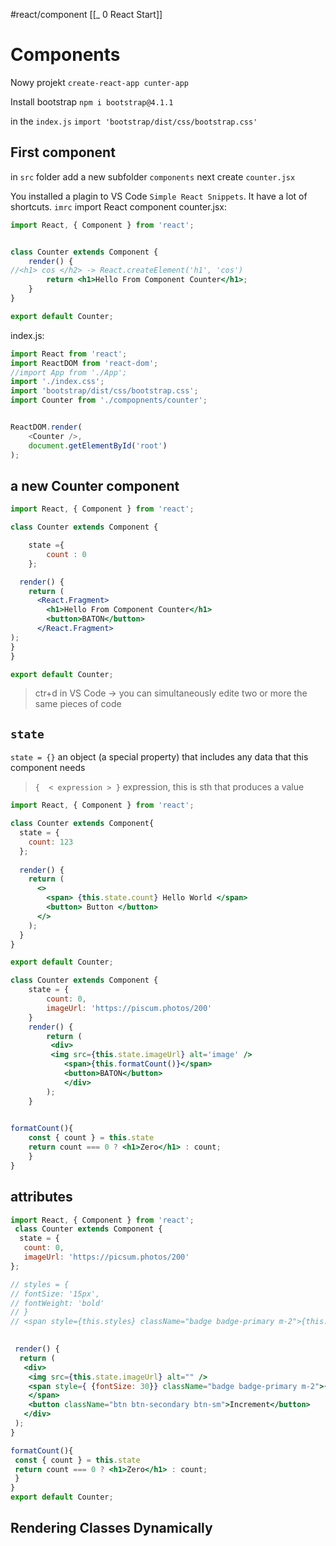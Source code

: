 #react/component
[[_ 0 React  Start]]


# Components
Nowy projekt
`create-react-app cunter-app`

Install bootstrap
`npm i bootstrap@4.1.1`

in the `index.js` `import 'bootstrap/dist/css/bootstrap.css'`


## First component
in `src` folder add a new subfolder `components` next create `counter.jsx`

You installed a plagin to VS Code `Simple React Snippets`.
It have a lot of shortcuts. `imrc` import React component
counter.jsx:
```jsx
import React, { Component } from 'react';


class Counter extends Component {
	render() {
//<h1> cos </h2> -> React.createElement('h1', 'cos')
		return <h1>Hello From Component Counter</h1>;
	}
}

export default Counter;
```

index.js:
```javascript
import React from 'react';
import ReactDOM from 'react-dom';
//import App from './App';
import './index.css';
import 'bootstrap/dist/css/bootstrap.css';
import Counter from './compopnents/counter';


ReactDOM.render(
	<Counter />,
	document.getElementById('root')
);
```

## a new Counter component
```jsx
import React, { Component } from 'react';

class Counter extends Component {

	state ={
		count : 0
	};

  render() {
    return (
      <React.Fragment>
        <h1>Hello From Component Counter</h1>
        <button>BATON</button>
      </React.Fragment>
);
}
}

export default Counter;
```

>ctr+d in VS Code -> you can simultaneously edite two or more the same pieces of code


## `state`
`state = {}`  an object (a special property) that includes any data that this component needs

 > `{  < expression > }` expression, this is  sth that produces a value

```jsx
import React, { Component } from 'react';

class Counter extends Component{
  state = {
    count: 123
  };
  
  render() {
    return (
      <>
        <span> {this.state.count} Hello World </span> 
        <button> Button </button>
      </>
    );
  }
}

export default Counter;
```




```jsx
class Counter extends Component {
	state = {
		count: 0,
		imageUrl: 'https://piscum.photos/200'
	}
	render() {
		return (
		 <div>
		 <img src={this.state.imageUrl} alt='image' />
			<span>{this.formatCount()}</span>
			<button>BATON</button>
			</div>
		);
	}
 

formatCount(){
	const { count } = this.state
	return count === 0 ? <h1>Zero</h1> : count;
	}
}
```


## attributes
```jsx
import React, { Component } from 'react';
 class Counter extends Component {
  state = {
   count: 0,
   imageUrl: 'https://picsum.photos/200'
};

// styles = {
// fontSize: '15px',
// fontWeight: 'bold'
// }
// <span style={this.styles} className="badge badge-primary m-2">{this.formatCount()}</span>

  
 render() {
  return (
   <div>
    <img src={this.state.imageUrl} alt="" />
    <span style={ {fontSize: 30}} className="badge badge-primary m-2">{this.formatCount()} 
    </span>
    <button className="btn btn-secondary btn-sm">Increment</button>
   </div>
 );
}

formatCount(){
 const { count } = this.state
 return count === 0 ? <h1>Zero</h1> : count;
 }
}
export default Counter;
```

## Rendering Classes Dynamically







